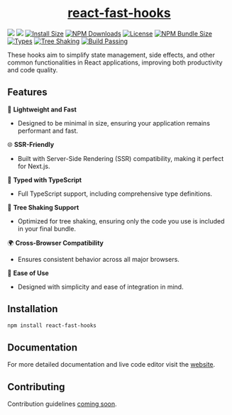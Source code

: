 


<h1 align="center">   
    <a href="https://jpranays.github.io/react-fast-hooks/">react-fast-hooks<a>     
</h1>
<p >
  <a href="https://github.com/jpranays/react-fast-hooks"><img src="https://img.shields.io/badge/-GitHub-323232?style=flat&logo=github&logoColor=white"/></a>
  <a href="https://npmjs.org/package/react-fast-hooks"><img src="https://img.shields.io/badge/-NPM-bb2222?style=flat&logo=npm"/></a>
  <a href="https://packagephobia.com/result?p=react-fast-hooks"><img src="https://packagephobia.com/badge?p=react-fast-hooks" alt="Install Size"/></a>
  <a href="https://npmcharts.com/compare/react-fast-hooks?minimal=true"><img src="https://img.shields.io/npm/dt/react-fast-hooks.svg?label=NPM%20Downloads" alt="NPM Downloads"/></a>
  <a href="https://github.com/jpranays/react-fast-hooks/blob/master/LICENSE"><img src="https://badgen.net/badge/License/MIT/blue" alt="License"/></a>
  <a href="https://bundlephobia.com/result?p=react-fast-hooks"><img src="https://img.shields.io/bundlephobia/minzip/react-fast-hooks" alt="NPM Bundle Size"/></a>
  <a href="https://www.npmjs.com/package/react-fast-hooks"><img src="https://flat.badgen.net/npm/types/react-fast-hooks/" alt="Types"/></a>
  <a href="https://bundlephobia.com/result?p=react-fast-hooks"><img src="https://flat.badgen.net/bundlephobia/tree-shaking/react-fast-hooks" alt="Tree Shaking"/></a>
  <a href="https://github.com/jpranays/react-fast-hooks/actions/workflows/deploy.yml"><img src="https://img.shields.io/badge/Build%20Passing-007ec6?style=flat&logo=github" alt="Build Passing"/></a>
</p>


<p>These hooks aim to simplify state management, side effects, and other common functionalities in React applications, improving both productivity and code quality.</p>

## Features

🚀 **Lightweight and Fast**

- Designed to be minimal in size, ensuring your application remains performant and fast.

🌐 **SSR-Friendly**

- Built with Server-Side Rendering (SSR) compatibility, making it perfect for Next.js.

📝 **Typed with TypeScript**

- Full TypeScript support, including comprehensive type definitions.

🌲 **Tree Shaking Support**

- Optimized for tree shaking, ensuring only the code you use is included in your final bundle.

🌍 **Cross-Browser Compatibility**

- Ensures consistent behavior across all major browsers.

🔧 **Ease of Use**

- Designed with simplicity and ease of integration in mind.

## Installation

```bash
npm install react-fast-hooks
```

## Documentation

For more detailed documentation and live code editor visit the [website](https://jpranays.github.io/react-fast-hooks/).

## Contributing

Contribution guidelines [coming soon]().
